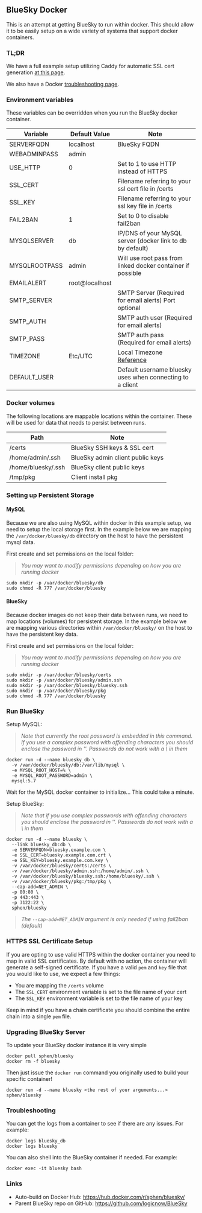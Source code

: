 ## BlueSky Docker

This is an attempt at getting BlueSky to run within docker.  This should allow it to be easily setup on a wide variety of systems that support docker containers.

### TL;DR

We have a full example setup utilizing Caddy for automatic SSL cert generation [at this page](https://github.com/logicnow/BlueSky/blob/master/docker/DOCKER_FULL_EXAMPLE.md).

We also have a Docker [troubleshooting page](https://github.com/logicnow/BlueSky/wiki/Docker-Troubleshooting).

### Environment variables

These variables can be overridden when you run the BlueSky docker container.

Variable | Default Value | Note
--- | --- | ---
SERVERFQDN | localhost | BlueSky FQDN
WEBADMINPASS | admin |
USE_HTTP | 0 | Set to 1 to use HTTP instead of HTTPS
SSL_CERT | | Filename referring to your ssl cert file in /certs
SSL_KEY | | Filename referring to your ssl key file in /certs
FAIL2BAN | 1 | Set to 0 to disable fail2ban
MYSQLSERVER | db | IP/DNS of your MySQL server (docker link to db by default)
MYSQLROOTPASS | admin | Will use root pass from linked docker container if possible
EMAILALERT | root@localhost |
SMTP_SERVER | | SMTP Server (Required for email alerts) Port optional
SMTP_AUTH | | SMTP auth user (Required for email alerts)
SMTP_PASS | | SMTP auth pass (Required for email alerts)
TIMEZONE | Etc/UTC | Local Timezone [Reference](https://en.wikipedia.org/wiki/List_of_tz_database_time_zones)
DEFAULT_USER | | Default username bluesky uses when connecting to a client

### Docker volumes

The following locations are mappable locations within the container.  These will be used for data that needs to persist between runs.

Path | Note
--- | ---
/certs | BlueSky SSH keys & SSL cert
/home/admin/.ssh | BlueSky admin client public keys
/home/bluesky/.ssh | BlueSky client public keys
/tmp/pkg | Client install pkg

### Setting up Persistent Storage

#### MySQL

Because we are also using MySQL within docker in this example setup, we need to setup the local storage first.  In the example below we are mapping the `/var/docker/bluesky/db` directory on the host to have the persistent mysql data.

First create and set permissions on the local folder:

> _You may want to modify permissions depending on how you are running docker_

```
sudo mkdir -p /var/docker/bluesky/db
sudo chmod -R 777 /var/docker/bluesky
```

#### BlueSky

Because docker images do not keep their data between runs, we need to map locations (volumes) for persistent storage.  In the example below we are mapping various directories within `/var/docker/bluesky/` on the host to have the persistent key data.

First create and set permissions on the local folder:

> _You may want to modify permissions depending on how you are running docker_

```
sudo mkdir -p /var/docker/bluesky/certs
sudo mkdir -p /var/docker/bluesky/admin.ssh
sudo mkdir -p /var/docker/bluesky/bluesky.ssh
sudo mkdir -p /var/docker/bluesky/pkg
sudo chmod -R 777 /var/docker/bluesky
```

### Run BlueSky

Setup MySQL:

> _Note that currently the root password is embedded in this command.  If you use a complex password with offending characters you should enclose the password in ''.  Passwords do not work with a \ in them_

```
docker run -d --name bluesky_db \
  -v /var/docker/bluesky/db:/var/lib/mysql \
  -e MYSQL_ROOT_HOST=% \
  -e MYSQL_ROOT_PASSWORD=admin \
  mysql:5.7
```

Wait for the MySQL docker container to initialize... This could take a minute.

Setup BlueSky:

> _Note that if you use complex passwords with offending characters you should enclose the password in ''.  Passwords do not work with a \ in them_

```
docker run -d --name bluesky \
  --link bluesky_db:db \
  -e SERVERFQDN=bluesky.example.com \
  -e SSL_CERT=bluesky.example.com.crt \
  -e SSL_KEY=bluesky.example.com.key \
  -v /var/docker/bluesky/certs:/certs \
  -v /var/docker/bluesky/admin.ssh:/home/admin/.ssh \
  -v /var/docker/bluesky/bluesky.ssh:/home/bluesky/.ssh \
  -v /var/docker/bluesky/pkg:/tmp/pkg \
  --cap-add=NET_ADMIN \
  -p 80:80 \
  -p 443:443 \
  -p 3122:22 \
  sphen/bluesky
```

> _The `--cap-add=NET_ADMIN` argument is only needed if using fail2ban (default)_

### HTTPS SSL Certificate Setup

If you are opting to use valid HTTPS within the docker container you need to map in valid SSL certificates.  By default with no action, the container will generate a self-signed certificate.  If you have a valid `pem` and `key` file that you would like to use, we expect a few things:
- You are mapping the `/certs` volume
- The `SSL_CERT` environment variable is set to the file name of your cert
- The `SSL_KEY` environment variable is set to the file name of your key

Keep in mind if you have a chain certificate you should combine the entire chain into a single `pem` file.

### Upgrading BlueSky Server

To update your BlueSky docker instance it is very simple
```
docker pull sphen/bluesky
docker rm -f bluesky
```

Then just issue the `docker run` command you originally used to build your specific container!
```
docker run -d --name bluesky <the rest of your arguments...> sphen/bluesky
```

### Troubleshooting

You can get the logs from a container to see if there are any issues.  For example:
```
docker logs bluesky_db
docker logs bluesky
```

You can also shell into the BlueSky container if needed.  For example:
```
docker exec -it bluesky bash
```

### Links

- Auto-build on Docker Hub: https://hub.docker.com/r/sphen/bluesky/
- Parent BlueSky repo on GitHub: https://github.com/logicnow/BlueSky
